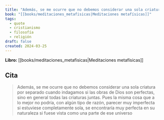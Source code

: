 ```yaml
---
title: "Además, se me ocurre que no debemos considerar una sola criatura por separado cu..."
book: "[[books/meditaciones_metafisicas|Meditaciones metafísicas]]"
tags:
  - quote
  - cristianismo
  - filosofía
  - religión
draft: false
created: 2024-03-25
---
```


**Libro:** [[books/meditaciones_metafisicas|Meditaciones metafísicas]]

## Cita
> Además, se me ocurre que no debemos considerar una sola criatura por separado cuando indagamos si las obras de Dios son perfectas, sino en general todas las criaturas juntas. Pues la misma cosa que a lo mejor no podría, con algún tipo de razón, parecer muy imperfecta si estuviese completamente sola, se encontraría muy perfecta en su naturaleza si fuese vista como una parte de ese universo
